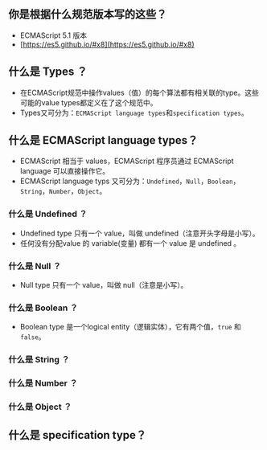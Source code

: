 ## 你是根据什么规范版本写的这些？
* ECMAScript 5.1 版本
* [https://es5.github.io/#x8](https://es5.github.io/#x8)

## 什么是 Types ？
* 在ECMAScript规范中操作values（值）的每个算法都有相关联的type。这些可能的value types都定义在了这个规范中。
* Types又可分为：`ECMAScript language types`和`specification types`。

## 什么是 ECMAScript language types？
* ECMAScript 相当于 values，ECMAScript 程序员通过 ECMAScript language 可以直接操作它。
* ECMAScript language typs 又可分为：`Undefined`，`Null`，`Boolean`，`String`，`Number`，`Object`。

### 什么是 Undefined ？
* Undefined type 只有一个 value，叫做 undefined（注意开头字母是小写）。
* 任何没有分配value 的 variable(变量) 都有一个 value 是 undefined 。

### 什么是 Null ？
* Null type 只有一个 value，叫做 null（注意是小写）。

### 什么是 Boolean ？
* Boolean type 是一个logical entity（逻辑实体），它有两个值，`true` 和 `false`。

### 什么是 String ？

### 什么是 Number ？

### 什么是 Object ？

## 什么是 specification type？